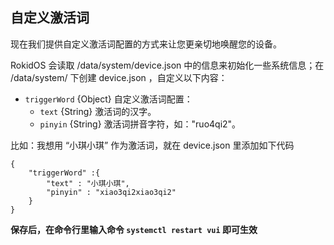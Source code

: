 ## 自定义激活词

现在我们提供自定义激活词配置的方式来让您更亲切地唤醒您的设备。

RokidOS 会读取 /data/system/device.json 中的信息来初始化一些系统信息；在 /data/system/ 下创建 device.json ，自定义以下内容：

- `triggerWord` {Object} 自定义激活词配置：
   - `text` {String} 激活词的汉字。
   - `pinyin` {String} 激活词拼音字符，如："ruo4qi2"。

比如：我想用 “小琪小琪” 作为激活词，就在 device.json 里添加如下代码
```
{
	"triggerWord" :{
		"text" : "小琪小琪",
		"pinyin" : "xiao3qi2xiao3qi2"
	}	
}
```
**保存后，在命令行里输入命令 `systemctl restart vui` 即可生效**
